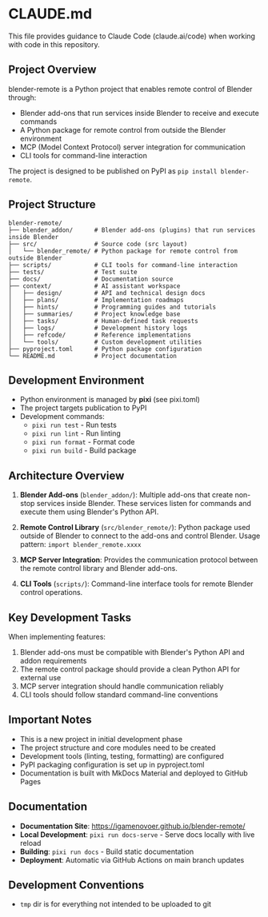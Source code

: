 # CLAUDE.md

This file provides guidance to Claude Code (claude.ai/code) when working with code in this repository.

## Project Overview

blender-remote is a Python project that enables remote control of Blender through:
- Blender add-ons that run services inside Blender to receive and execute commands
- A Python package for remote control from outside the Blender environment
- MCP (Model Context Protocol) server integration for communication
- CLI tools for command-line interaction

The project is designed to be published on PyPI as `pip install blender-remote`.

## Project Structure

```
blender-remote/
├── blender_addon/      # Blender add-ons (plugins) that run services inside Blender
├── src/                # Source code (src layout)
│   └── blender_remote/ # Python package for remote control from outside Blender
├── scripts/            # CLI tools for command-line interaction
├── tests/              # Test suite
├── docs/               # Documentation source
├── context/            # AI assistant workspace
│   ├── design/         # API and technical design docs
│   ├── plans/          # Implementation roadmaps
│   ├── hints/          # Programming guides and tutorials
│   ├── summaries/      # Project knowledge base
│   ├── tasks/          # Human-defined task requests
│   ├── logs/           # Development history logs
│   ├── refcode/        # Reference implementations
│   └── tools/          # Custom development utilities
├── pyproject.toml      # Python package configuration
└── README.md           # Project documentation
```

## Development Environment

- Python environment is managed by **pixi** (see pixi.toml)
- The project targets publication to PyPI
- Development commands:
  - `pixi run test` - Run tests
  - `pixi run lint` - Run linting
  - `pixi run format` - Format code
  - `pixi run build` - Build package

## Architecture Overview

1. **Blender Add-ons** (`blender_addon/`): Multiple add-ons that create non-stop services inside Blender. These services listen for commands and execute them using Blender's Python API.

2. **Remote Control Library** (`src/blender_remote/`): Python package used outside of Blender to connect to the add-ons and control Blender. Usage pattern: `import blender_remote.xxxx`

3. **MCP Server Integration**: Provides the communication protocol between the remote control library and Blender add-ons.

4. **CLI Tools** (`scripts/`): Command-line interface tools for remote Blender control operations.

## Key Development Tasks

When implementing features:
1. Blender add-ons must be compatible with Blender's Python API and addon requirements
2. The remote control package should provide a clean Python API for external use
3. MCP server integration should handle communication reliably
4. CLI tools should follow standard command-line conventions

## Important Notes

- This is a new project in initial development phase
- The project structure and core modules need to be created
- Development tools (linting, testing, formatting) are configured
- PyPI packaging configuration is set up in pyproject.toml
- Documentation is built with MkDocs Material and deployed to GitHub Pages

## Documentation

- **Documentation Site**: https://igamenovoer.github.io/blender-remote/
- **Local Development**: `pixi run docs-serve` - Serve docs locally with live reload
- **Building**: `pixi run docs` - Build static documentation
- **Deployment**: Automatic via GitHub Actions on main branch updates

## Development Conventions

- `tmp` dir is for everything not intended to be uploaded to git